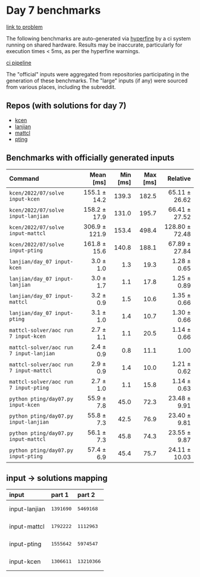 # Day 7 benchmarks

[link to problem](http://adventofcode.com/2022/day/7)

The following benchmarks are auto-generated via [hyperfine](https://github.com/sharkdp/hyperfine) by a ci system running on shared hardware. Results may be inaccurate, particularly for execution times < 5ms, as per the hyperfine warnings.

[ci pipeline](http://ci.papercode.net:8080/teams/aoc2022/pipelines/aoc-compare-2022)

The "official" inputs were aggregated from repositories participating in the generation of these benchmarks. The "large" inputs (if any) were sourced from various places, including the subreddit.

## Repos (with solutions for day 7)


- [kcen](https://github.com/kcen/AdventOfCode)
- [lanjian](https://github.com/LanJian/aoc-2022)
- [mattcl](https://github.com/mattcl/aoc2022)
- [pting](https://github.com/pting/aoc2022)

## Benchmarks with officially generated inputs
| Command | Mean [ms] | Min [ms] | Max [ms] | Relative |
|:---|---:|---:|---:|---:|
| `kcen/2022/07/solve input-kcen` | 155.1 ± 14.2 | 139.3 | 182.5 | 65.11 ± 26.62 |
| `kcen/2022/07/solve input-lanjian` | 158.2 ± 17.9 | 131.0 | 195.7 | 66.41 ± 27.52 |
| `kcen/2022/07/solve input-mattcl` | 306.9 ± 121.9 | 153.4 | 498.4 | 128.80 ± 72.48 |
| `kcen/2022/07/solve input-pting` | 161.8 ± 15.6 | 140.8 | 188.1 | 67.89 ± 27.84 |
| `lanjian/day_07 input-kcen` | 3.0 ± 1.0 | 1.3 | 19.3 | 1.28 ± 0.65 |
| `lanjian/day_07 input-lanjian` | 3.0 ± 1.7 | 1.1 | 17.8 | 1.25 ± 0.89 |
| `lanjian/day_07 input-mattcl` | 3.2 ± 0.9 | 1.5 | 10.6 | 1.35 ± 0.66 |
| `lanjian/day_07 input-pting` | 3.1 ± 1.0 | 1.4 | 10.7 | 1.30 ± 0.66 |
| `mattcl-solver/aoc run 7 input-kcen` | 2.7 ± 1.1 | 1.1 | 20.5 | 1.14 ± 0.66 |
| `mattcl-solver/aoc run 7 input-lanjian` | 2.4 ± 0.9 | 0.8 | 11.1 | 1.00 |
| `mattcl-solver/aoc run 7 input-mattcl` | 2.9 ± 0.9 | 1.4 | 10.0 | 1.21 ± 0.62 |
| `mattcl-solver/aoc run 7 input-pting` | 2.7 ± 1.0 | 1.1 | 15.8 | 1.14 ± 0.63 |
| `python pting/day07.py input-kcen` | 55.9 ± 7.8 | 45.0 | 72.3 | 23.48 ± 9.91 |
| `python pting/day07.py input-lanjian` | 55.8 ± 7.3 | 42.5 | 76.9 | 23.40 ± 9.81 |
| `python pting/day07.py input-mattcl` | 56.1 ± 7.3 | 45.8 | 74.3 | 23.55 ± 9.87 |
| `python pting/day07.py input-pting` | 57.4 ± 6.9 | 45.4 | 75.7 | 24.11 ± 10.03 |

## input -> solutions mapping
|input|part 1|part 2|
|:---|:---|:---|
|input-lanjian|<pre>1391690</pre>|<pre>5469168</pre>|
|input-mattcl|<pre>1792222</pre>|<pre>1112963</pre>|
|input-pting|<pre>1555642</pre>|<pre>5974547</pre>|
|input-kcen|<pre>1306611</pre>|<pre>13210366</pre>|
